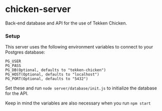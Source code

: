# chicken-server
Back-end database and API for the use of Tekken Chicken.


### Setup
This server uses the following environment variables to connect to your Postgres database:
```
PG_USER
PG_PASS
PG_DB(Optional, defaults to "tekken-chicken")
PG_HOST(Optional, defaults to "localhost")
PG_PORT(Optional, defaults to "5432")
```
Set these and run `node server/database/init.js` to initialize the database for the API.

Keep in mind the variables are also necessary when you run `npm start`
